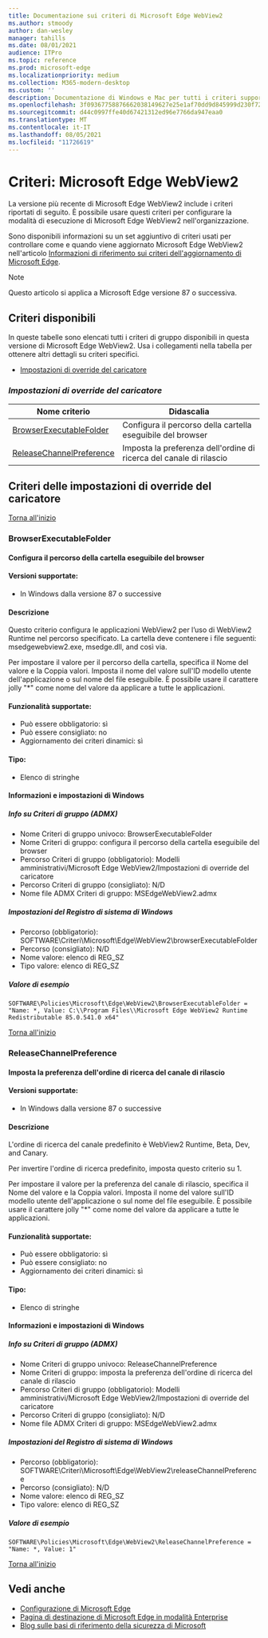 ```yaml
---
title: Documentazione sui criteri di Microsoft Edge WebView2
ms.author: stmoody
author: dan-wesley
manager: tahills
ms.date: 08/01/2021
audience: ITPro
ms.topic: reference
ms.prod: microsoft-edge
ms.localizationpriority: medium
ms.collection: M365-modern-desktop
ms.custom: ''
description: Documentazione di Windows e Mac per tutti i criteri supportati dal browser Microsoft Edge
ms.openlocfilehash: 3f09367758876662038149627e25e1af70dd9d845999d230f72bb0f07239521f
ms.sourcegitcommit: d44c0997ffe40d67421312ed96e7766da947eaa0
ms.translationtype: MT
ms.contentlocale: it-IT
ms.lasthandoff: 08/05/2021
ms.locfileid: "11726619"
---
```

# <a name="microsoft-edge-webview2---policies"></a>Criteri: Microsoft Edge WebView2

La versione più recente di Microsoft Edge WebView2 include i criteri riportati di seguito. È possibile usare questi criteri per configurare la modalità di esecuzione di Microsoft Edge WebView2 nell'organizzazione.

Sono disponibili informazioni su un set aggiuntivo di criteri usati per controllare come e quando viene aggiornato Microsoft Edge WebView2 nell'articolo [Informazioni di riferimento sui criteri dell'aggiornamento di Microsoft Edge](microsoft-edge-update-policies.md).


> [!NOTE]
> Questo articolo si applica a Microsoft Edge versione 87 o successiva.

## <a name="available-policies"></a>Criteri disponibili

In queste tabelle sono elencati tutti i criteri di gruppo disponibili in questa versione di Microsoft Edge WebView2. Usa i collegamenti nella tabella per ottenere altri dettagli su criteri specifici.

- [Impostazioni di override del caricatore](#loader-override-settings)


### [*<a name="loader-override-settings"></a>Impostazioni di override del caricatore*](#loader-override-settings-policies)

|Nome criterio|Didascalia|
|-|-|
|[BrowserExecutableFolder](#browserexecutablefolder)|Configura il percorso della cartella eseguibile del browser|
|[ReleaseChannelPreference](#releasechannelpreference)|Imposta la preferenza dell'ordine di ricerca del canale di rilascio|




  ## <a name="loader-override-settings-policies"></a>Criteri delle impostazioni di override del caricatore

  [Torna all'inizio](#microsoft-edge-webview2---policies)

  ### <a name="browserexecutablefolder"></a>BrowserExecutableFolder

  #### <a name="configure-the-location-of-the-browser-executable-folder"></a>Configura il percorso della cartella eseguibile del browser

  
  
  #### <a name="supported-versions"></a>Versioni supportate:

  - In Windows dalla versione 87 o successive

  #### <a name="description"></a>Descrizione

  Questo criterio configura le applicazioni WebView2 per l’uso di WebView2 Runtime nel percorso specificato. La cartella deve contenere i file seguenti: msedgewebview2.exe, msedge.dll, and così via.

Per impostare il valore per il percorso della cartella, specifica il Nome del valore e la Coppia valori. Imposta il nome del valore sull'ID modello utente dell'applicazione o sul nome del file eseguibile. È possibile usare il carattere jolly "*" come nome del valore da applicare a tutte le applicazioni.

  #### <a name="supported-features"></a>Funzionalità supportate:

  - Può essere obbligatorio: sì
  - Può essere consigliato: no
  - Aggiornamento dei criteri dinamici: sì

  #### <a name="data-type"></a>Tipo:

  - Elenco di stringhe

  #### <a name="windows-information-and-settings"></a>Informazioni e impostazioni di Windows

  ##### <a name="group-policy-admx-info"></a>Info su Criteri di gruppo (ADMX)

  - Nome Criteri di gruppo univoco: BrowserExecutableFolder
  - Nome Criteri di gruppo: configura il percorso della cartella eseguibile del browser
  - Percorso Criteri di gruppo (obbligatorio): Modelli amministrativi/Microsoft Edge WebView2/Impostazioni di override del caricatore
  - Percorso Criteri di gruppo (consigliato): N/D
  - Nome file ADMX Criteri di gruppo: MSEdgeWebView2.admx

  ##### <a name="windows-registry-settings"></a>Impostazioni del Registro di sistema di Windows

  - Percorso (obbligatorio): SOFTWARE\Criteri\Microsoft\Edge\WebView2\browserExecutableFolder
  - Percorso (consigliato): N/D
  - Nome valore: elenco di REG_SZ
  - Tipo valore: elenco di REG_SZ

  ##### <a name="example-value"></a>Valore di esempio

```
SOFTWARE\Policies\Microsoft\Edge\WebView2\BrowserExecutableFolder = "Name: *, Value: C:\\Program Files\\Microsoft Edge WebView2 Runtime Redistributable 85.0.541.0 x64"

```

  

  [Torna all'inizio](#microsoft-edge-webview2---policies)

  ### <a name="releasechannelpreference"></a>ReleaseChannelPreference

  #### <a name="set-the-release-channel-search-order-preference"></a>Imposta la preferenza dell'ordine di ricerca del canale di rilascio

  
  
  #### <a name="supported-versions"></a>Versioni supportate:

  - In Windows dalla versione 87 o successive

  #### <a name="description"></a>Descrizione

  L'ordine di ricerca del canale predefinito è WebView2 Runtime, Beta, Dev, and Canary.

Per invertire l'ordine di ricerca predefinito, imposta questo criterio su 1.

Per impostare il valore per la preferenza del canale di rilascio, specifica il Nome del valore e la Coppia valori. Imposta il nome del valore sull'ID modello utente dell'applicazione o sul nome del file eseguibile. È possibile usare il carattere jolly "*" come nome del valore da applicare a tutte le applicazioni.

  #### <a name="supported-features"></a>Funzionalità supportate:

  - Può essere obbligatorio: sì
  - Può essere consigliato: no
  - Aggiornamento dei criteri dinamici: sì

  #### <a name="data-type"></a>Tipo:

  - Elenco di stringhe

  #### <a name="windows-information-and-settings"></a>Informazioni e impostazioni di Windows

  ##### <a name="group-policy-admx-info"></a>Info su Criteri di gruppo (ADMX)

  - Nome Criteri di gruppo univoco: ReleaseChannelPreference
  - Nome Criteri di gruppo: imposta la preferenza dell'ordine di ricerca del canale di rilascio
  - Percorso Criteri di gruppo (obbligatorio): Modelli amministrativi/Microsoft Edge WebView2/Impostazioni di override del caricatore
  - Percorso Criteri di gruppo (consigliato): N/D
  - Nome file ADMX Criteri di gruppo: MSEdgeWebView2.admx

  ##### <a name="windows-registry-settings"></a>Impostazioni del Registro di sistema di Windows

  - Percorso (obbligatorio): SOFTWARE\Criteri\Microsoft\Edge\WebView2\releaseChannelPreference
  - Percorso (consigliato): N/D
  - Nome valore: elenco di REG_SZ
  - Tipo valore: elenco di REG_SZ

  ##### <a name="example-value"></a>Valore di esempio

```
SOFTWARE\Policies\Microsoft\Edge\WebView2\ReleaseChannelPreference = "Name: *, Value: 1"

```

  

  [Torna all'inizio](#microsoft-edge-webview2---policies)


## <a name="see-also"></a>Vedi anche

- [Configurazione di Microsoft Edge](configure-microsoft-edge.md)
- [Pagina di destinazione di Microsoft Edge in modalità Enterprise](https://aka.ms/EdgeEnterprise)
- [Blog sulle basi di riferimento della sicurezza di Microsoft](https://techcommunity.microsoft.com/t5/microsoft-security-baselines/bg-p/Microsoft-Security-Baselines)